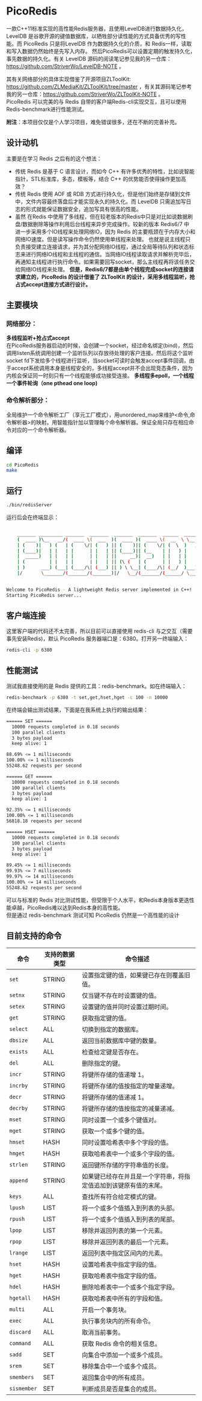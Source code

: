 # PicoRedis
一款C++11标准实现的高性能Redis服务器，且使用LevelDB进行数据持久化，LevelDB 是谷歌开源的键值数据库，以牺牲部分读性能的方式具备优秀的写性能。而 PicoRedis 只是将LevelDB 作为数据持久化的介质，和 Redis一样，读取和写入数据仍然始终是先写入内存。
然后PicoRedis可以设置定期的触发持久化，事先数据的持久化。有关 LevelDB 源码的阅读笔记参见我的另一仓库：https://github.com/StriverWo/LevelDB-NOTE 。

其有关网络部分的具体实现借鉴了开源项目ZLToolKit: https://github.com/ZLMediaKit/ZLToolKit/tree/master ，有关其源码笔记参考我的另一仓库：https://github.com/StriverWo/ZLToolKit-NOTE 。  
PicoRedis 可以完美的与 Redis 自带的客户端Redis-cli实现交互，且可以使用Redis-benchmark进行性能测试。

**附注**：本项目仅仅是个人学习项目，难免错误很多，还在不断的完善补充。

## 设计动机
主要是在学习 Redis 之后有的这个想法：  
* 传统 Redis 是基于 C 语言设计，而如今 C++ 有许多优秀的特性，比如说智能指针，STL标准库，多态，模板等，结合 C++ 的优势能否使得操作更加高效？
* 传统 Redis 使用 AOF 或 RDB 方式进行持久化，但是他们始终是存储到文件中，文件内容最终落盘后才能实现永久的持久化。而 LevelDB 只需追加写日志的形式就能保证数据安全，追加写具有很高的性能。
* 虽然 在Redis 中使用了多线程，但在较老版本的Redis中只是对比如说数据刷盘/数据删除等操作利用后台线程来异步完成操作。较新的版本 Redis6/7 中
进一步采用多个IO线程来处理网络IO，因为 Redis 的主要瓶颈在于内存大小和网络IO速度。但是读写操作命令仍然使用单线程来处理。
也就是说主线程只负责接受建立连接请求，并为其分配网络IO线程，通过全局等待队列和状态标志来进行网络IO线程和主线程的通信。当网络IO线程读取请求并解析完毕后，
再通知主线程进行执行命令。如果需要回写socket，那么主线程再将该任务交给网络IO线程来处理。
**但是，Redis6/7都是由单个线程完成socket的连接请求建立的，PicoRedis 的设计借鉴了 ZLToolKit 的设计，采用多线程监听，抢占式accept连接方式进行设计。**

## 主要模块
### 网络部分：
**多线程监听+抢占式accept**  
在PicoRedis服务器启动的时候，会创建一个socket，经过命名绑定(bind)，然后调用listen系统调用创建一个监听队列以存放待处理的客户连接。然后将这个监听socket fd下发给多个线程进行监听，当socket可读时会触发accept事件回调，由于accept系统调用本身是线程安全的，多线程accept并不会出现竞态条件，因为内核会保证同一时刻只有一个线程能够成功接受连接。
**多线程多epoll，一个线程一个事件轮询（one pthead one loop)**  
### 命令解析部分：
全局维护一个命令解析工厂（享元工厂模式），用unordered_map来维护<命令,命令解析器>的映射。用智能指针加以管理每个命令解析器。保证全局只存在相应命令对应的一个命令解析器。



## 编译
```Bash
cd PicoRedis
make
```
## 运行
```Bash
./bin/redisServer
```
运行后会在终端显示：
```Bash

    _______ _________ _______  _______  _______  _______  ______  _________ _______ 
    (  ____ )\__   __/(  ____ \(  ___  )(  ____ )(  ____ \(  __  \ \__   __/(  ____ \
    | (    )|   ) (   | (    \/| (   ) || (    )|| (    \/| (  \  )   ) (   | (    \/
    | (____)|   | |   | |      | |   | || (____)|| (__    | |   ) |   | |   | (_____ 
    |  _____)   | |   | |      | |   | ||     __)|  __)   | |   | |   | |   (_____  )
    | (         | |   | |      | |   | || (\ (   | (      | |   ) |   | |         ) |
    | )      ___) (___| (____/\| (___) || ) \ \__| (____/\| (__/  )___) (___/\____) |
    |/       \_______/(_______/(_______)|/   \__/(_______/(______/ \_______/\_______)
                                                                                    

Welcome to PicoRedis - A lightweight Redis server implemented in C++!
Starting PicoRedis server...
```                                                                            


## 客户端连接
这里客户端的代码还不太完善，所以目前可以直接使用 redis-cli 与之交互（需要事先安装Redis)，默认 PicoRedis 服务器端口是：6380。打开另一终端输入：
```Bash
redis-cli -p 6380
```
## 性能测试
测试我直接使用的是 Redis 提供的工具：redis-benchmark。如在终端输入：
```Bash
redis-benchmark -p 6380 -t set,get,hset,hget -c 100 -n 10000
```
在终端会输出测试结果，下面是在我系统上执行的输出结果：
```Bash
====== SET ======
  10000 requests completed in 0.18 seconds
  100 parallel clients
  3 bytes payload
  keep alive: 1

88.69% <= 1 milliseconds
100.00% <= 1 milliseconds
55248.62 requests per second

====== GET ======
  10000 requests completed in 0.18 seconds
  100 parallel clients
  3 bytes payload
  keep alive: 1

92.35% <= 1 milliseconds
100.00% <= 1 milliseconds
56818.18 requests per second

====== HSET ======
  10000 requests completed in 0.18 seconds
  100 parallel clients
  3 bytes payload
  keep alive: 1

89.45% <= 1 milliseconds
99.93% <= 7 milliseconds
99.97% <= 14 milliseconds
100.00% <= 14 milliseconds
55248.62 requests per second
```
可以与标准的 Redis 对比测试性能，但受限于个人水平，和Redis本身版本更迭性能卓越，PicoRedis难以达到Redis本身的高性能。  
但是通过 redis-benchmark 测试可知 PicoRedis 仍然是一个高性能的设计

## 目前支持的命令

| 命令  | 支持的数据类型  | 命令描述  |
| --- | --- | --- |
| `set` | STRING | 设置指定键的值，如果键已存在则覆盖旧值。 |
| `setnx` | STRING | 仅当键不存在时设置键的值。 |
| `setex` | STRING | 设置键的值并同时设置过期时间。 |
| `get` | STRING | 获取指定键的值。 |
| `select` | ALL | 切换到指定的数据库。 |
| `dbsize` | ALL | 返回当前数据库中键的数量。 |
| `exists` | ALL | 检查给定键是否存在。 |
| `del` | ALL | 删除指定的键。 |
| `incr` | STRING | 将键所存储的值递增 1。 |
| `incrby` | STRING | 将键所存储的值按指定的增量递增。 |
| `decr` | STRING | 将键所存储的值递减 1。 |
| `decrby` | STRING | 将键所存储的值按指定的减量递减。 |
| `mset` | STRING | 同时设置一个或多个键值对。 |
| `mget` | STRING | 获取一个或多个键的值。 |
| `hmset` | HASH | 同时设置哈希表中多个字段的值。 |
| `hmget` | HASH | 获取哈希表中一个或多个字段的值。 |
| `strlen` | STRING | 返回键所存储的字符串值的长度。 |
| `append` | STRING | 如果键已经存在并且是一个字符串，将指定值追加到该键原有值的末尾。 |
| `keys` | ALL | 查找所有符合给定模式的键。 |
| `lpush` | LIST | 将一个或多个值插入到列表的头部。 |
| `rpush` | LIST | 将一个或多个值插入到列表的尾部。 |
| `lpop` | LIST | 移除并返回列表的第一个元素。 |
| `rpop` | LIST | 移除并返回列表的最后一个元素。 |
| `lrange` | LIST | 返回列表中指定区间内的元素。 |
| `hset` | HASH | 设置哈希表中指定字段的值。 |
| `hget` | HASH | 获取哈希表中指定字段的值。 |
| `hdel` | HASH | 删除哈希表中一个或多个指定字段。 |
| `hgetall` | HASH | 获取哈希表中所有的字段和值。 |
| `multi` | ALL | 开启一个事务块。 |
| `exec` | ALL | 执行事务块内的所有命令。 |
| `discard` | ALL | 取消当前事务。 |
| `command` | ALL | 获取 Redis 命令的相关信息。 |
| `sadd` | SET | 向集合中添加一个或多个成员。 |
| `srem` | SET | 移除集合中一个或多个成员。 |
| `smembers` | SET | 返回集合中的所有成员。 |
| `sismember` | SET | 判断成员是否是集合的成员。 |

